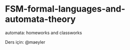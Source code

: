# FSM-formal-languages-and-automata-theory
automata:  homeworks and classworks

Ders için: @maeyler 
